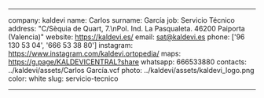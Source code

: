 ---

company: kaldevi
name: Carlos
surname: García
job: Servicio Técnico
address: "C/Sèquia de Quart, 7.\nPol. Ind. La Pasqualeta. 46200 Paiporta (Valencia)"
website: https://kaldevi.es/
email: sat@kaldevi.es
phone: ['96 130 53 04', '666 53 38 80']
instagram: https://www.instagram.com/kaldevi.ortopedia/
maps: https://g.page/KALDEVICENTRAL?share
whatsapp: 666533880
contacts: ../kaldevi/assets/Carlos García.vcf
photo: ../kaldevi/assets/kaldevi_logo.png
color: white
slug: servicio-tecnico

---